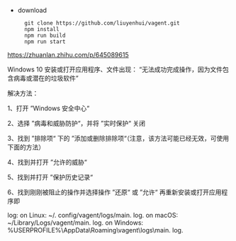 + download
  ```
    git clone https://github.com/liuyenhui/vagent.git
    npm install
    npm run build
    npm run start
  ```

https://zhuanlan.zhihu.com/p/645089615

Windows 10 安装或打开应用程序、文件出现： “无法成功完成操作，因为文件包含病毒或潜在的垃圾软件”


解决方法：


1、打开 ”Windows 安全中心“



2、选择 ”病毒和威胁防护“，并将 ”实时保护“ 关闭



3、找到 ”排除项“ 下的 ”添加或删除排除项“（注意，该方法可能已经无效，可使用下面的方法）



4、找到并打开 ”允许的威胁“


5、找到并打开 ”保护历史记录“

6、找到刚刚被阻止的操作并选择操作 ”还原“ 或 ”允许“ 再重新安装或打开应用程序即

log:
on Linux: ~/. config/vagent/logs/main. log.
on macOS: ~/Library/Logs/vagent/main. log.
on Windows: %USERPROFILE%\AppData\Roaming\vagent\logs\main. log.